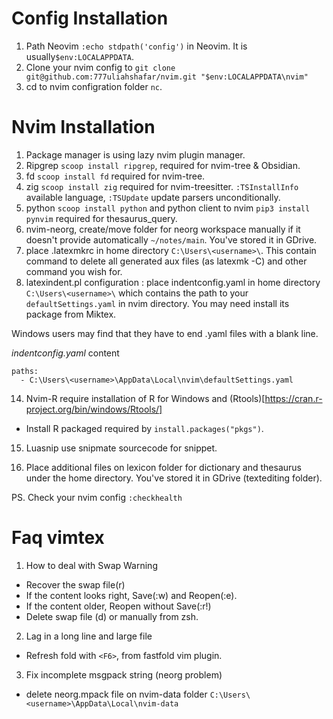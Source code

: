 # Config Installation
1. Path Neovim `:echo stdpath('config')` in Neovim. It is usually`$env:LOCALAPPDATA`.
2. Clone your nvim config to `git clone git@github.com:777uliahshafar/nvim.git "$env:LOCALAPPDATA\nvim"`
3. cd to nvim configration folder `nc`.

# Nvim Installation
1. Package manager is using lazy nvim plugin manager.
4. Ripgrep `scoop install ripgrep`, required for nvim-tree & Obsidian.
5. fd `scoop install fd` required for nvim-tree.
6. zig `scoop install zig` required for nvim-treesitter. `:TSInstallInfo` available language, `:TSUpdate` update parsers unconditionally.
7. python `scoop install python` and python client to nvim `pip3 install pynvim` required for thesaurus_query.
11. nvim-neorg, create/move folder for neorg workspace manually if it doesn't provide automatically `~/notes/main`. You've stored it in GDrive.
12. place .latexmkrc in home directory `C:\Users\<username>\`. This contain command to delete all generated aux files (as latexmk -C) and other command you wish for.
13. latexindent.pl configuration : place indentconfig.yaml in home directory `C:\Users\<username>\` which contains the path to your `defaultSettings.yaml` in nvim directory. You may need install its package from Miktex.

Windows users may find that they have to end .yaml files with a blank line.

*indentconfig.yaml* content
```
paths:
  - C:\Users\<username>\AppData\Local\nvim\defaultSettings.yaml

```
14. Nvim-R require installation of R for Windows and (Rtools)[https://cran.r-project.org/bin/windows/Rtools/]
- Install R packaged required by `install.packages("pkgs")`.

15. Luasnip use snipmate sourcecode for snippet.

16. Place additional files on lexicon folder for dictionary and thesaurus under the home directory. You've stored it in GDrive (textediting folder).

PS. Check your nvim config `:checkhealth`

# Faq vimtex
1. How to deal with Swap Warning
- Recover the swap file(r)
- If the content looks right, Save(:w) and Reopen(:e).
- If the content older, Reopen without Save(:r!)
- Delete swap file (d) or manually from zsh.

2. Lag in a long line and large file
- Refresh fold with `<F6>`, from fastfold vim plugin.

3. Fix incomplete msgpack string (neorg problem)
- delete neorg.mpack file on nvim-data folder
`C:\Users\<username>\AppData\Local\nvim-data`


